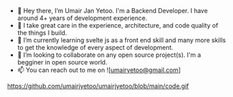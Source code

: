 - 👋 Hey there, I’m Umair Jan Yetoo. I'm a Backend Developer. I have around 4+ years of development experience. 
- 👀 I take great care in the experience, architecture, and code quality of the things I build.
- 🌱 I’m currently learning svelte js as a front end skill and many more skills to get the knowledge of every aspect of development.
- 💞️ I’m looking to collaborate on any open source project(s). I'm a begginer in open source world.
- 📫 You can reach out to me on ![umairyetoo@gmail.com]

https://github.com/umairjyetoo/umairjyetoo/blob/main/code.gif
